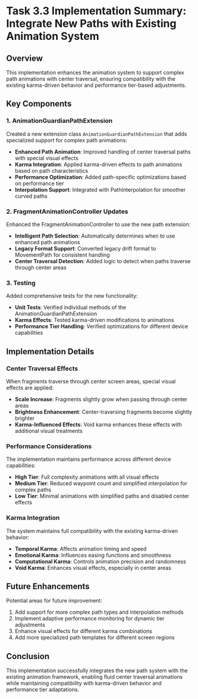 # Task 3.3 Implementation Summary: Integrate New Paths with Existing Animation System

## Overview

This implementation enhances the animation system to support complex path animations with center traversal, ensuring compatibility with the existing karma-driven behavior and performance tier-based adjustments.

## Key Components

### 1. AnimationGuardianPathExtension

Created a new extension class `AnimationGuardianPathExtension` that adds specialized support for complex path animations:

- **Enhanced Path Animation**: Improved handling of center traversal paths with special visual effects
- **Karma Integration**: Applied karma-driven effects to path animations based on path characteristics
- **Performance Optimization**: Added path-specific optimizations based on performance tier
- **Interpolation Support**: Integrated with PathInterpolation for smoother curved paths

### 2. FragmentAnimationController Updates

Enhanced the FragmentAnimationController to use the new path extension:

- **Intelligent Path Selection**: Automatically determines when to use enhanced path animations
- **Legacy Format Support**: Converted legacy drift format to MovementPath for consistent handling
- **Center Traversal Detection**: Added logic to detect when paths traverse through center areas

### 3. Testing

Added comprehensive tests for the new functionality:

- **Unit Tests**: Verified individual methods of the AnimationGuardianPathExtension
- **Karma Effects**: Tested karma-driven modifications to animations
- **Performance Tier Handling**: Verified optimizations for different device capabilities

## Implementation Details

### Center Traversal Effects

When fragments traverse through center screen areas, special visual effects are applied:

- **Scale Increase**: Fragments slightly grow when passing through center areas
- **Brightness Enhancement**: Center-traversing fragments become slightly brighter
- **Karma-Influenced Effects**: Void karma enhances these effects with additional visual treatments

### Performance Considerations

The implementation maintains performance across different device capabilities:

- **High Tier**: Full complexity animations with all visual effects
- **Medium Tier**: Reduced waypoint count and simplified interpolation for complex paths
- **Low Tier**: Minimal animations with simplified paths and disabled center effects

### Karma Integration

The system maintains full compatibility with the existing karma-driven behavior:

- **Temporal Karma**: Affects animation timing and speed
- **Emotional Karma**: Influences easing functions and smoothness
- **Computational Karma**: Controls animation precision and randomness
- **Void Karma**: Enhances visual effects, especially in center areas

## Future Enhancements

Potential areas for future improvement:

1. Add support for more complex path types and interpolation methods
2. Implement adaptive performance monitoring for dynamic tier adjustments
3. Enhance visual effects for different karma combinations
4. Add more specialized path templates for different screen regions

## Conclusion

This implementation successfully integrates the new path system with the existing animation framework, enabling fluid center traversal animations while maintaining compatibility with karma-driven behavior and performance tier adaptations.